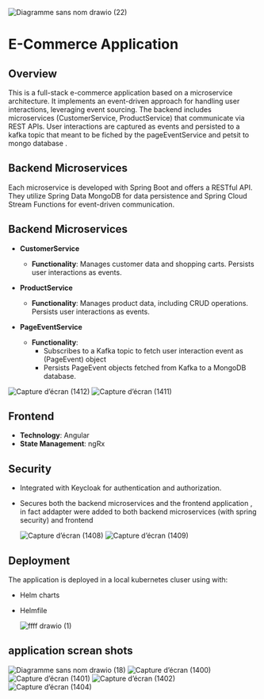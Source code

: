 ![Diagramme sans nom drawio (22)](https://github.com/soulaimanGhailan/fullstack-ecomApp-microservices-kafka-angular-kuberenates/assets/99770237/17860306-d844-4ff4-81e9-e91b4f004ce8)

# E-Commerce Application

## Overview
This is a full-stack e-commerce application based on a microservice architecture. It implements an event-driven approach for handling user interactions, leveraging event sourcing. The backend includes microservices (CustomerService, ProductService) that communicate via REST APIs. User interactions are captured as events and persisted to a kafka topic that meant to be fiched by the pageEventService and petsit to mongo database .

## Backend Microservices
Each microservice is developed with Spring Boot and offers a RESTful API. They utilize Spring Data MongoDB for data persistence and Spring Cloud Stream Functions for event-driven communication.

## Backend Microservices
- **CustomerService**
    - **Functionality**: Manages customer data and shopping carts. Persists user interactions as events.
  
- **ProductService**
    - **Functionality**: Manages product data, including CRUD operations. Persists user interactions as events.

- **PageEventService**
    - **Functionality**: 
        - Subscribes to a Kafka topic to fetch user interaction event as (PageEvent) object
        - Persists PageEvent objects fetched from Kafka to a MongoDB database.
          
![Capture d’écran (1412)](https://github.com/soulaimanGhailan/fullstack-ecomApp-microservices-kafka-angular-kuberenates/assets/99770237/8ce09356-9e70-4811-9e35-abd7885cfa47)
![Capture d’écran (1411)](https://github.com/soulaimanGhailan/fullstack-ecomApp-microservices-kafka-angular-kuberenates/assets/99770237/bc6471a7-dbbc-4c3e-a3a5-e52942677b8c)


## Frontend
- **Technology**: Angular
- **State Management**: ngRx

## Security
- Integrated with Keycloak for authentication and authorization.
- Secures both the backend microservices and the frontend application , in fact addapter were added to both backend microservices (with spring security) and frontend
  
  ![Capture d’écran (1408)](https://github.com/soulaimanGhailan/fullstack-ecomApp-microservices-kafka-angular-kuberenates/assets/99770237/bddf2ab2-5da2-485f-8214-1f1c7e26d6fd)
  ![Capture d’écran (1409)](https://github.com/soulaimanGhailan/fullstack-ecomApp-microservices-kafka-angular-kuberenates/assets/99770237/bcef7997-59c5-4ac3-9ae2-bf6ce5158adf)



## Deployment
The application is deployed in a local kubernetes cluser using with:
- Helm charts
- Helmfile
  
  ![ffff drawio (1)](https://github.com/soulaimanGhailan/fullstack-ecomApp-microservices-kafka-angular-kuberenates/assets/99770237/3a719ad3-a85a-4880-9c07-0cd73db45b86)

## application screan shots

![Diagramme sans nom drawio (18)](https://github.com/soulaimanGhailan/fullstack-ecomApp-microservices-kafka-angular-kuberenates/assets/99770237/73d32ea7-b7c2-4147-b050-d73e7a583ce8)
![Capture d’écran (1400)](https://github.com/soulaimanGhailan/fullstack-ecomApp-microservices-kafka-angular-kuberenates/assets/99770237/1a3d9824-9320-4c10-8332-8c3b877271e2)
![Capture d’écran (1401)](https://github.com/soulaimanGhailan/fullstack-ecomApp-microservices-kafka-angular-kuberenates/assets/99770237/4dc4b1ca-9d08-4746-9ea5-bbdfa9773ae0)
![Capture d’écran (1402)](https://github.com/soulaimanGhailan/fullstack-ecomApp-microservices-kafka-angular-kuberenates/assets/99770237/262b86b0-b54d-4baf-a124-ec6859cc1a9f)
![Capture d’écran (1404)](https://github.com/soulaimanGhailan/fullstack-ecomApp-microservices-kafka-angular-kuberenates/assets/99770237/43985f93-fe7a-4a12-8847-f062c4fbe564)




